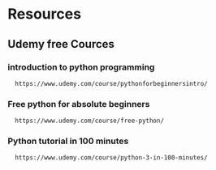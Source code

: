 # Resources

## Udemy free Cources

### introduction to python programming

      https://www.udemy.com/course/pythonforbeginnersintro/

### Free python for absolute beginners

      https://www.udemy.com/course/free-python/

### Python tutorial in 100 minutes

      https://www.udemy.com/course/python-3-in-100-minutes/
